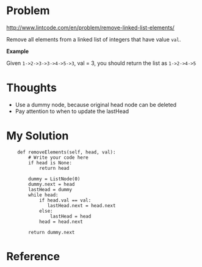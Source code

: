 # Problem

http://www.lintcode.com/en/problem/remove-linked-list-elements/

Remove all elements from a linked list of integers that have value ```val```. 

**Example**

Given ```1->2->3->3->4->5->3```, val = 3, you should return the list as ```1->2->4->5```

# Thoughts

- Use a dummy node, because original head node can be deleted
- Pay attention to when to update the lastHead

# My Solution

```
    def removeElements(self, head, val):
        # Write your code here
        if head is None:
            return head
        
        dummy = ListNode(0)
        dummy.next = head
        lastHead = dummy
        while head:
            if head.val == val:
               lastHead.next = head.next
            else:
                lastHead = head
            head = head.next
        
        return dummy.next
```

# Reference